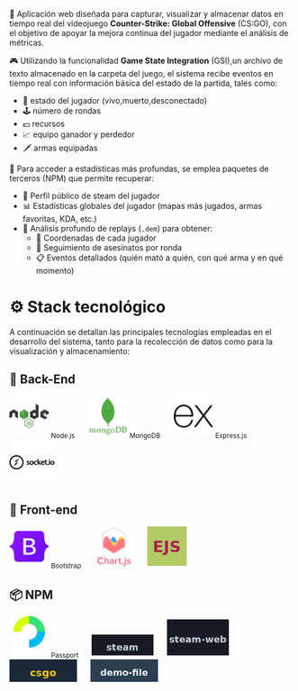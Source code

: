 🚀 Aplicación web diseñada para capturar, visualizar y almacenar datos en tiempo real del videojuego **Counter-Strike: Global Offensive** (CS:GO), con el objetivo de apoyar la mejora continua del jugador mediante el análisis de métricas.

🎮 Utilizando la funcionalidad **Game State Integration** (GSI),un archivo de texto almacenado en la carpeta del juego, el sistema recibe eventos en tiempo real con información básica del estado de la partida, tales como:

- 🧍 estado del jugador (vivo,muerto,desconectado)
- 🕹️ número de rondas 
- 💵 recursos
- 📈 equipo ganador y perdedor 
- 🗡️ armas equipadas 

🧩 Para acceder a estadísticas más profundas, se emplea paquetes de terceros (NPM) que permite recuperar:
- 🧑 Perfil público de steam del jugador
- 📊 Estadísticas globales del jugador (mapas más jugados, armas favoritas, KDA, etc.)
- 📂 Análisis profundo de replays (`.dem`) para obtener:
  - 🔎 Coordenadas de cada jugador
  - 🔫 Seguimiento de asesinatos por ronda
  - 📋 Eventos detallados (quién mató a quién, con qué arma y en qué momento)

# ⚙️ Stack tecnológico
A continuación se detallan las principales tecnologías empleadas en el desarrollo del sistema, tanto para la recolección de datos como para la visualización y almacenamiento:

## 🔧 Back-End

<p align="left">
  <img src="assets/back-end/nodejs.png" alt="Node.js" width="70"/>
     <sub>Node.js</sub>
  &nbsp;&nbsp;&nbsp;&nbsp;
  <img src="assets/back-end/mongoDB.png" alt="mongo" width="70"/>
     <sub>MongoDB</sub>
  &nbsp;&nbsp;&nbsp;&nbsp;
  <img src="assets/back-end/express.png" alt="express" width="70"/>
     <sub>Express.js</sub>
  &nbsp;&nbsp;&nbsp;&nbsp;
   <img src="assets/back-end/socketIO.png" alt="socketIO" width="80"/>
</p>

## 🎨 Front-end

<p align="left">
  <img src="assets/front-end/bootstrap.png" alt="bootstrap" width="70"/>
     <sub>Bootstrap</sub>
  &nbsp;&nbsp;&nbsp;&nbsp;
  <img src="assets/front-end/chartjs.png" alt="chartjs" width="70"/>
  &nbsp;&nbsp;&nbsp;&nbsp;
   <a href="https://www.npmjs.com/package/ejs">
  <img src="assets/front-end/ejs_icon.png" alt="EJS" width="70" /></a>
    

  </p>
  
## 📦 NPM
 <p align="left">
  <img src="assets/NPM/passport.png" alt="mongo" width="70"/>
     <sub>Passport</sub>
  &nbsp;&nbsp;&nbsp;&nbsp;
  <a href="https://www.npmjs.com/package/steam">
  <img src="assets/NPM/steam.png" alt="steam" width="110" /></a>
  &nbsp;&nbsp;&nbsp;&nbsp;
  <a href="https://www.npmjs.com/package/steam-web">
  <img src="assets/NPM/steam-web.png" alt="steam-web" width="110" /></a>
  &nbsp;&nbsp;&nbsp;&nbsp;
  <a href="https://www.npmjs.com/package/csgo">
  <img src="assets/NPM/csgo.png" alt="csgo" width="120" /></a>
  &nbsp;&nbsp;&nbsp;&nbsp;
  <a href="https://www.npmjs.com/package/demofile">
  <img src="assets/NPM/demo_file.png" alt="demo_file" width="120" /></a>
  

  

 
</p>
